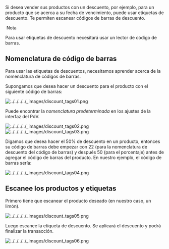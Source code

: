 Si desea vender sus productos con un descuento, por ejemplo, para un producto que se acerca a su fecha de vencimiento, puede usar etiquetas de descuento. Te permiten escanear códigos de barras de descuento.

 Nota

Para usar etiquetas de descuento necesitará usar un lector de código de barras.

## Nomenclatura de código de barras[](https://www.odoo.com/documentation/17.0/es/applications/sales/point_of_sale/pricing/discount_tags.html#barcode-nomenclature "Enlazar permanentemente con este título")

Para usar las etiquetas de descuentos, necesitamos aprender acerca de la nomenclatura de códigos de barras.

Supongamos que desea hacer un descuento para el producto con el siguiente código de barras:

![../../../../_images/discount_tags01.png](https://www.odoo.com/documentation/17.0/es/_images/discount_tags01.png)

Puede encontrar la _nomenclatura predeterminada_ en los ajustes de la interfaz del PdV.

![../../../../_images/discount_tags02.png](https://www.odoo.com/documentation/17.0/es/_images/discount_tags02.png)![../../../../_images/discount_tags03.png](https://www.odoo.com/documentation/17.0/es/_images/discount_tags03.png)

Digamos que desea hacer el 50% de descuento en un producto, entonces su código de barras debe empezar con 22 (para la nomenclatura de descuento del código de barras) y después 50 (para el porcentaje) antes de agregar el código de barras del producto. En nuestro ejemplo, el código de barras sería:

![../../../../_images/discount_tags04.png](https://www.odoo.com/documentation/17.0/es/_images/discount_tags04.png)

## Escanee los productos y etiquetas[](https://www.odoo.com/documentation/17.0/es/applications/sales/point_of_sale/pricing/discount_tags.html#scan-the-products-tags "Enlazar permanentemente con este título")

Primero tiene que escanear el producto deseado (en nuestro caso, un limón).

![../../../../_images/discount_tags05.png](https://www.odoo.com/documentation/17.0/es/_images/discount_tags05.png)

Luego escanee la etiqueta de descuento. Se aplicará el descuento y podrá finalizar la transacción.

![../../../../_images/discount_tags06.png](https://www.odoo.com/documentation/17.0/es/_images/discount_tags06.png)